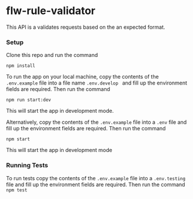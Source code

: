 # flw-rule-validator
This API is a validates requests based on the an expected format. 

### Setup
Clone this repo and run the command

`npm install`

To run the app on your local machine, copy the contents of the ``.env.example`` file into a file name ``.env.develop `` and fill up the environment fields are required. Then run the command

`npm run start:dev`

This will start the app in development mode.


Alternatively, copy the contents of the ``.env.example`` file into a ``.env`` file and fill up the environment fields are required. Then run the command

``npm start``

This will start the app in development mode

### Running Tests 
To run tests copy the contents of the ``.env.example`` file into a ``.env.testing`` file and fill up the environment fields are required. Then run the command
``npm test``
